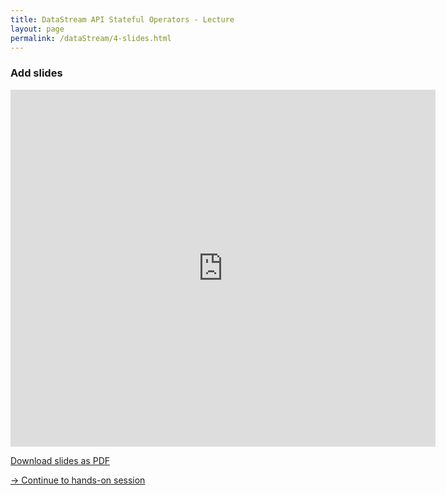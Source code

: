 ```yaml
---
title: DataStream API Stateful Operators - Lecture
layout: page
permalink: /dataStream/4-slides.html
---
```


### **Add slides**

<iframe src="https://www.slideshare.net/slideshow/embed_code/key/2nuhRWbkuHdsuT" width="680" height="571" frameborder="0" marginwidth="0" marginheight="0" scrolling="no"></iframe>

[Download slides as PDF]({{site.baseurl}}/slides/flink_stream_basics.pdf)

[-> Continue to hands-on session]({{site.baseurl}}/dataStream/4-handsOn.html)